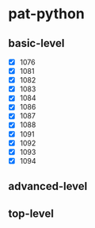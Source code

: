 # pat-python

## basic-level

- [x] 1076
- [x] 1081
- [x] 1082
- [x] 1083
- [x] 1084
- [x] 1086
- [x] 1087
- [x] 1088
- [x] 1091
- [x] 1092
- [x] 1093
- [x] 1094

## advanced-level

## top-level
